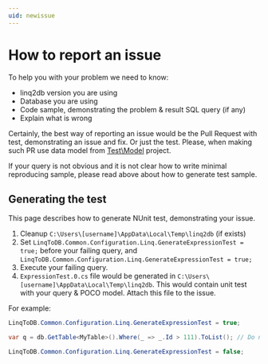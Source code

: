 ```yaml
---
uid: newissue
---
```

# How to report an issue

To help you with your problem we need to know:
* linq2db version you are using
* Database you are using
* Code sample, demonstrating the problem & result SQL query (if any)
* Explain what is wrong

Certainly, the best way of reporting an issue would be the Pull Request with test, demonstrating an issue and fix. Or just the test. Please, when making such PR use data model from [Test\Model](https://github.com/linq2db/linq2db/tree/master/Tests/Model) project.

If your query is not obvious and it is not clear how to write minimal reproducing sample, please read above about how to generate test sample.

## Generating the test
This page describes how to generate NUnit test, demonstrating your issue.

1. Cleanup `C:\Users\[username]\AppData\Local\Temp\linq2db` (if exists)
1. Set `LinqToDB.Common.Configuration.Linq.GenerateExpressionTest = true;` before your failing query, and `LinqToDB.Common.Configuration.Linq.GenerateExpressionTest = true;` 
1. Execute your failing query.
1. `ExpressionTest.0.cs` file would be generated in `C:\Users\[username]\AppData\Local\Temp\linq2db`. This would contain
unit test with your query & POCO model. Attach this file to the issue.

For example:
```cs
LinqToDB.Common.Configuration.Linq.GenerateExpressionTest = true;

var q = db.GetTable<MyTable>().Where(_ => _.Id > 111).ToList(); // Do not just db.GetTable<MyTable>().Where(_ => _.Id > 111), query need to be parsed & executed to generate sample

LinqToDB.Common.Configuration.Linq.GenerateExpressionTest = false;
```